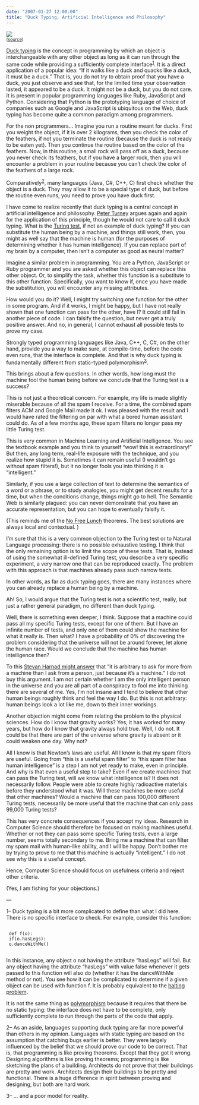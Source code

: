 ```yaml
---
date: "2007-01-27 12:00:00"
title: "Duck Typing, Artificial Intelligence and Philosophy"
---
```



<img decoding="async" src="http://farm1.static.flickr.com/29/56499498_9f9f58bd2d_m.jpg" /><br/><small>([source](http://www.flickr.com/photos/archeon/))</small>

[Duck typing](https://en.wikipedia.org/wiki/Duck_typing) is the concept in programming by which an object is interchangeable with any other object as long as it can run through the same code while providing a sufficiently complete interface<sup>[1](#duck1)</sup>. It is a direct application of a popular idea: <q>If it walks like a duck and quacks like a duck, it must be a duck.</q> That is, you do not try to obtain proof that you have a duck, you just observe and see that, for the limited time your observation lasted, it appeared to be a duck. It might not be a duck, but you do not care. It is present in popular programming languages like Ruby, JavaScript and Python. Considering that Python is the prototyping language of choice of companies such as Google and JavaScript is ubiquitous on the Web, duck typing has become quite a common paradigm among programmers.

For the non programmers&hellip; Imagine you run a routine meant for ducks. First you weight the object, if it is over 2 kilograms, then you check the color of the feathers, if not you terminate the routine (because the duck is not ready to be eaten yet). Then you continue the routine based on the color of the feathers. Now, in this routine, a small rock will pass off as a duck, because you never check its feathers, but if you have a larger rock, then you will encounter a problem in your routine because you can&rsquo;t check the color of the feathers of a large rock.

Comparatively<sup>[2](#duck2)</sup>, many languages (Java, C#, C++, C) first check whether the object is a duck. They may allow it to be a special type of duck, but before the routine even runs, you need to prove you have duck first.

I have come to realize recently that duck typing is a central concept in artificial intelligence and philosophy. [Peter Turney](http://www.apperceptual.com/) argues again and again for the application of this principle, though he would not care to call it duck typing. What is the [Turing test](https://en.wikipedia.org/wiki/Turing_test), if not an example of duck typing? If you can substitute the human being by a machine, and things still work, then, you might as well say that the machine is human (for the purposes of determining whether it has human intelligence). If you can replace part of my brain by a computer, then isn&rsquo;t a computer as good as neural matter?

Imagine a similar problem in programming. You are a Python, JavaScript or Ruby programmer and you are asked whether this object can replace this other object. Or, to simplify the task, whether this function is a substitute to this other function. Specifically, you want to know if, once you have made the substitution, you will encounter any missing attributes.

How would you do it? Well, I might try switching one function for the other in some program. And if it works, I might be happy, but I have not really shown that one function can pass for the other, have I? It could still fail in another piece of code. I can falsify the question, but never get a truly positive answer. And no, in general, I cannot exhaust all possible tests to prove my case.

Strongly typed programming languages like Java, C++, C, C#, on the other hand, provide you a way to make sure, at compile-time, before the code even runs, that the interface is complete. And that is why duck typing is fundamentally different from static-typed polymorphism<sup>[3](#duck3)</sup>.

This brings about a few questions. In other words, how long must the machine fool the human being before we conclude that the Turing test is a success?

This is not just a theoretical concern. For example, my life is made slightly miserable because of all the spam I receive. For a time, the combined spam filters ACM and Google Mail made it ok. I was pleased with the result and I would have rated the filtering on par with what a bored human assistant could do. As of a few months ago, these spam filters no longer pass my little Turing test.

This is very common in Machine Learning and Artificial Intelligence. You see the textbook example and you think to yourself <q>wow! this is extraordinary!</q> But then, any long term, real-life exposure with the technique, and you realize how stupid it is. Sometimes it can remain useful (I wouldn&rsquo;t go without spam filters!), but it no longer fools you into thinking it is &ldquo;intelligent.&rdquo;

Similarly, if you use a large collection of text to determine the semantics of a word or a phrase, or to study analogies, you might get decent results for a time, but when the conditions change, things might go to hell. The Semantic Web is similarly plagued: you can never demonstrate that you have an accurate representation, but you can hope to eventually falsify it.

(This reminds me of the [No Free Lunch](https://en.wikipedia.org/wiki/No_free_lunch_theorem) theorems. The best solutions are always local and contextual. )

I&rsquo;m sure that this is a very common objection to the Turing test or to Natural Language processing: there is no possible exhaustive testing. I think that the only remaining option is to limit the scope of these tests. That is, instead of using the somewhat ill-defined Turing test, you describe a very specific experiment, a very narrow one that can be reproduced exactly. The problem with this approach is that machines already pass such narrow tests.

In other words, as far as duck typing goes, there are many instances where you can already replace a human being by a machine.

Ah! So, I would argue that the Turing test is not a scientific test, really, but just a rather general paradigm, no different than duck typing.

Well, there is something even deeper, I think. Suppose that a machine could pass all my specific Turing tests, except for one of them. But I have an infinite number of tests, and only one of them could show the machine for what it really is. Then what? I have a probability of 0% of discovering the problem considering that the universe will not be around forever, let alone the human race. Would we conclude that the machine has human intelligence then?

To this [Stevan Harnad might answer](http://users.ecs.soton.ac.uk/harnad/Papers/Harnad/harnad92.turing.html) that <q>it is arbitrary to ask for more from a machine than I ask from a person, just because it&rsquo;s a machine.</q> I do not buy this argument. I am not certain whether I am the only intelligent person in the universe and you are all part of a conspiracy to fool me into thinking there are several of me. Yes, I&rsquo;m not insane and I tend to believe that other human beings roughly think and feel the way I do. But this is not arbitrary: human beings look a lot like me, down to their inner workings.

Another objection might come from relating the problem to the physical sciences. How do I know that gravity works? Yes, it has worked for many years, but how do I know that gravity always hold true. Well, I do not. It could be that there are part of the universe where gravity is absent or it could weaken one day. Why not?

All I know is that Newton&rsquo;s laws are useful. All I know is that my spam filters are useful. Going from &ldquo;this is a useful spam filter&rdquo; to &ldquo;this spam filter has human intelligence&rdquo; is a step I am not yet ready to make, even in principle. And why is that even a useful step to take? Even if we create machines that can pass the Turing test, will we know what intelligence is? It does not necessarily follow. People were able to create highly radioactive materials before they understood what it was. Will these machines be more useful that other machines? Would a machine that can pass 100,000 different Turing tests, necessarily be more useful that the machine that can only pass 99,000 Turing tests?

This has very concrete consequences if you accept my ideas. Research in Computer Science should therefore be focused on making machines useful. Whether or not they can pass some specific Turing tests, even a large number, seems totally secondary to me. Bring me a machine that can filter my spam mail with human-like ability, and I will be happy. Don&rsquo;t bother me by trying to prove to me that this machine is actually &ldquo;intelligent.&rdquo; I do not see why this is a useful concept.

Hence, Computer Science should focus on usefulness criteria and reject other criteria.

(Yes, I am fishing for your objections.)

&mdash;

<a name="duck1">1</a>&#8211; Duck typing is a bit more complicated to define than what I did here. There is no specific interface to check. For example, consider this function:

<code><br/>
def f(o):<br/>
if(o.hasLegs):<br/>
o.danceWithMe()<br/>
</code>

In this instance, any object o not having the attribute &ldquo;hasLegs&rdquo; will fail. But any object having the attribute &ldquo;hasLegs&rdquo; with value false whenever it gets passed to this function will also do (whether it has the danceWithMe method or not). You see how it can be complicated to determine if a given object can be used with function f. It is probably equivalent to the [halting problem](https://en.wikipedia.org/wiki/Halting_problem).

It is not the same thing as [polymorphism](https://en.wikipedia.org/wiki/Polymorphism_%28computer_science%29) because it requires that there be no static typing: the interface does not have to be complete, only sufficiently complete to run through the parts of the code that apply.

<a name="duck2">2</a>&#8211; As an aside, languages supporting duck typing are far more powerful than others in my opinion. Languages with static typing are based on the assumption that catching bugs earlier is better. They were largely influenced by the belief that we should prove our code to be correct. That is, that programming is like proving theorems. Except that they got it wrong. Designing algorithms is like proving theorems; programming is like sketching the plans of a building. Architects do not prove that their buildings are pretty and work. Architects design their buildings to be pretty and functional. There is a huge difference in spirit between proving and designing, but both are hard work.

<a name="duck2">3</a>&#8211; &hellip; and a poor model for reality.


